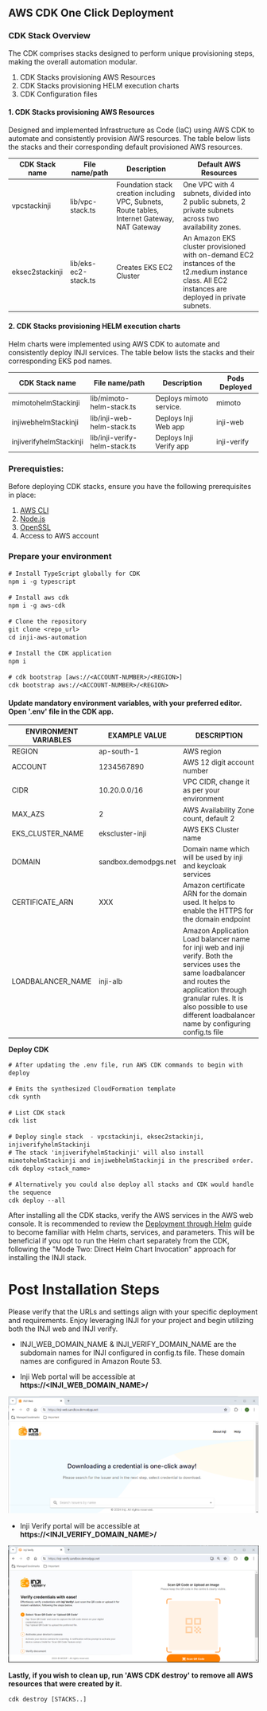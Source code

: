 ## AWS CDK One Click Deployment ##

### CDK Stack Overview
The CDK comprises stacks designed to perform unique provisioning steps, making the overall automation modular.

  1. CDK Stacks provisioning AWS Resources
  2. CDK Stacks provisioning HELM execution charts
  3. CDK Configuration files

#### 1. CDK Stacks provisioning AWS Resources
Designed and implemented Infrastructure as Code (IaC) using AWS CDK to automate and consistently provision AWS resources. The table below lists the stacks and their corresponding default provisioned AWS resources.

| CDK Stack   name   | File name/path   | Description                                                                                       | Default AWS Resources                                                                                                                                  |
|--------------------|------------------|---------------------------------------------------------------------------------------------------|--------------------------------------------------------------------------------------------------------------------------------------------------------|
| vpcstackinji    | lib/vpc-stack.ts     | Foundation stack creation including VPC,   Subnets, Route   tables, Internet Gateway, NAT Gateway | One VPC with 4 subnets, divided into 2 public subnets, 2   private subnets across two availability zones.                      |
| eksec2stackinji | lib/eks-ec2-stack.ts | Creates EKS EC2 Cluster                                                                           | An Amazon EKS cluster   provisioned with on-demand EC2 instances of the t2.medium instance class. All   EC2 instances are deployed in private subnets. |


#### 2. CDK Stacks provisioning HELM execution charts
Helm charts were implemented using AWS CDK to automate and consistently deploy INJI services. The table below lists the stacks and their corresponding EKS pod names.

| CDK   Stack name                 | File name/path                     | Description                                                                                                                                                                                | Pods Deployed                                              |
|----------------------------------|------------------------------------|--------------------------------------------------------------------------------------------------------------------------------------------------------------------------------------------|------------------------------------------------------------|
 | mimotohelmStackinji      | lib/mimoto-helm-stack.ts      | Deploys mimoto service.                                                                                                      | mimoto |
 | injiwebhelmStackinji      | lib/inji-web-helm-stack.ts      | Deploys Inji Web app                                                                                                      | inji-web |
 | injiverifyhelmStackinji      | lib/inji-verify-helm-stack.ts      | Deploys Inji Verify app                                                                                                      | inji-verify |

 ### Prerequisties:

Before deploying CDK stacks, ensure you have the following prerequisites in place:

1. [AWS CLI](https://docs.aws.amazon.com/cli/latest/userguide/getting-started-install.html)
2. [Node.js](https://nodejs.org/en/download/package-manager)
3. [OpenSSL](https://openssl-library.org/source/index.html)
4. Access to AWS account

### Prepare your environment
```
# Install TypeScript globally for CDK
npm i -g typescript

# Install aws cdk
npm i -g aws-cdk

# Clone the repository
git clone <repo_url>
cd inji-aws-automation

# Install the CDK application
npm i

# cdk bootstrap [aws://<ACCOUNT-NUMBER>/<REGION>]
cdk bootstrap aws://<ACCOUNT-NUMBER>/<REGION>
```

#### Update mandatory environment variables, with your preferred editor. Open '.env' file in the CDK app.

| ENVIRONMENT   VARIABLES | EXAMPLE VALUE                                                                       | DESCRIPTION                                                                                                                                                                                                                                               |
|-------------------------|-------------------------------------------------------------------------------------|-----------------------------------------------------------------------------------------------------------------------------------------------------------------------------------------------------------------------------------------------------------|
| REGION                  | ap-south-1                                                                          | AWS region                                                                                                                                                                                                                                                |
| ACCOUNT                 | 1234567890                                                                          | AWS 12 digit account number                                                                                                                                                                                                                               |
| CIDR                    | 10.20.0.0/16                                                                        | VPC CIDR, change it as per your environment                                                                                                                                                                                                               |
| MAX_AZS                 | 2                                                                                   | AWS Availability Zone count, default 2                                                                                                                                                                                                                    |
| EKS_CLUSTER_NAME        | ekscluster-inji                                                                  | AWS EKS Cluster name                                                                                                                                                                                                                                      |
| DOMAIN                  | sandbox.demodpgs.net                                                                | Domain name which will be used by inji and keycloak services                                                                                                                                                                                           |
| CERTIFICATE_ARN         | XXX  | Amazon certificate ARN for the domain used. It helps to enable the HTTPS   for the domain endpoint                                                                                                                                                        |
| LOADBALANCER_NAME       | inji-alb                                                                         | Amazon Application Load balancer name for inji web and inji verify. Both the   services uses the same loadbalancer and routes the application through  granular rules. It is also possible to use different loadbalancer name by   configuring config.ts file |

**Deploy CDK**
```
# After updating the .env file, run AWS CDK commands to begin with deploy

# Emits the synthesized CloudFormation template
cdk synth

# List CDK stack
cdk list

# Deploy single stack  - vpcstackinji, eksec2stackinji, injiverifyhelmStackinji
# The stack 'injiverifyhelmStackinji' will also install mimotohelmStackinji and injiwebhelmStackinji in the prescribed order.
cdk deploy <stack_name>

# Alternatively you could also deploy all stacks and CDK would handle the sequence
cdk deploy --all 
```

After installing all the CDK stacks, verify the AWS services in the AWS web console. It is recommended to review the [Deployment through Helm](02-Deployment-Helm-INJI.md) guide to become familiar with Helm charts, services, and parameters. This will be beneficial if you opt to run the Helm chart separately from the CDK, following the "Mode Two: Direct Helm Chart Invocation" approach for installing the INJI stack.

# Post Installation Steps

Please verify that the URLs and settings align with your specific deployment and requirements. Enjoy leveraging INJI for your project and begin utilizing both the INJI web and INJI verify.

- INJI_WEB_DOMAIN_NAME & INJI_VERIFY_DOMAIN_NAME are the subdomain names for INJI configured in config.ts file. These domain names are configured in Amazon Route 53.

- Inji Web portal will be accessible at **https://<INJI_WEB_DOMAIN_NAME>/**

![INJIWebUI](imgs/inji-web-ui.png)

- Inji Verify portal will be accessible at **https://<INJI_VERIFY_DOMAIN_NAME>/**

![INJIVerifyUI](imgs/inji-verify-ui.png)


**Lastly, if you wish to clean up, run 'AWS CDK destroy' to remove all AWS resources that were created by it.**
```
cdk destroy [STACKS..]
```
